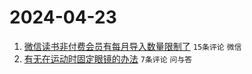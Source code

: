 # 2024-04-23

1. [微信读书非付费会员有每月导入数量限制了](https://www.v2ex.com/t/1034799) `15条评论` `微信`
1. [有无在运动时固定眼镜的办法](https://www.v2ex.com/t/1034805) `7条评论` `问与答`
